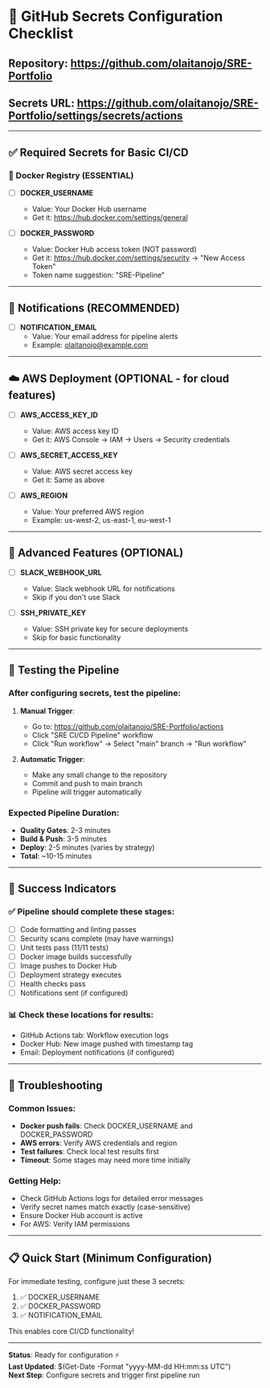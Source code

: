 # 🔐 GitHub Secrets Configuration Checklist

## Repository: https://github.com/olaitanojo/SRE-Portfolio
## Secrets URL: https://github.com/olaitanojo/SRE-Portfolio/settings/secrets/actions

---

## ✅ Required Secrets for Basic CI/CD

### 🐳 Docker Registry (ESSENTIAL)
- [ ] **DOCKER_USERNAME**
  - Value: Your Docker Hub username
  - Get it: https://hub.docker.com/settings/general
  
- [ ] **DOCKER_PASSWORD** 
  - Value: Docker Hub access token (NOT password)
  - Get it: https://hub.docker.com/settings/security → "New Access Token"
  - Token name suggestion: "SRE-Pipeline"

---

## 📧 Notifications (RECOMMENDED)

- [ ] **NOTIFICATION_EMAIL**
  - Value: Your email address for pipeline alerts
  - Example: olaitanojo@example.com

---

## ☁️ AWS Deployment (OPTIONAL - for cloud features)

- [ ] **AWS_ACCESS_KEY_ID**
  - Value: AWS access key ID
  - Get it: AWS Console → IAM → Users → Security credentials
  
- [ ] **AWS_SECRET_ACCESS_KEY**
  - Value: AWS secret access key
  - Get it: Same as above
  
- [ ] **AWS_REGION**
  - Value: Your preferred AWS region
  - Example: us-west-2, us-east-1, eu-west-1

---

## 🔧 Advanced Features (OPTIONAL)

- [ ] **SLACK_WEBHOOK_URL**
  - Value: Slack webhook URL for notifications
  - Skip if you don't use Slack
  
- [ ] **SSH_PRIVATE_KEY**
  - Value: SSH private key for secure deployments
  - Skip for basic functionality

---

## 🚀 Testing the Pipeline

### After configuring secrets, test the pipeline:

1. **Manual Trigger**:
   - Go to: https://github.com/olaitanojo/SRE-Portfolio/actions
   - Click "SRE CI/CD Pipeline" workflow
   - Click "Run workflow" → Select "main" branch → "Run workflow"

2. **Automatic Trigger**:
   - Make any small change to the repository
   - Commit and push to main branch
   - Pipeline will trigger automatically

### Expected Pipeline Duration:
- **Quality Gates**: 2-3 minutes
- **Build & Push**: 3-5 minutes  
- **Deploy**: 2-5 minutes (varies by strategy)
- **Total**: ~10-15 minutes

---

## 🎯 Success Indicators

### ✅ Pipeline should complete these stages:
- [ ] Code formatting and linting passes
- [ ] Security scans complete (may have warnings)
- [ ] Unit tests pass (11/11 tests)
- [ ] Docker image builds successfully
- [ ] Image pushes to Docker Hub
- [ ] Deployment strategy executes
- [ ] Health checks pass
- [ ] Notifications sent (if configured)

### 📊 Check these locations for results:
- GitHub Actions tab: Workflow execution logs
- Docker Hub: New image pushed with timestamp tag
- Email: Deployment notifications (if configured)

---

## 🔧 Troubleshooting

### Common Issues:
- **Docker push fails**: Check DOCKER_USERNAME and DOCKER_PASSWORD
- **AWS errors**: Verify AWS credentials and region
- **Test failures**: Check local test results first
- **Timeout**: Some stages may need more time initially

### Getting Help:
- Check GitHub Actions logs for detailed error messages
- Verify secret names match exactly (case-sensitive)
- Ensure Docker Hub account is active
- For AWS: Verify IAM permissions

---

## 📋 Quick Start (Minimum Configuration)

For immediate testing, configure just these 3 secrets:
1. ✅ DOCKER_USERNAME
2. ✅ DOCKER_PASSWORD  
3. ✅ NOTIFICATION_EMAIL

This enables core CI/CD functionality!

---

**Status**: Ready for configuration ⚡  
**Last Updated**: $(Get-Date -Format "yyyy-MM-dd HH:mm:ss UTC")  
**Next Step**: Configure secrets and trigger first pipeline run
